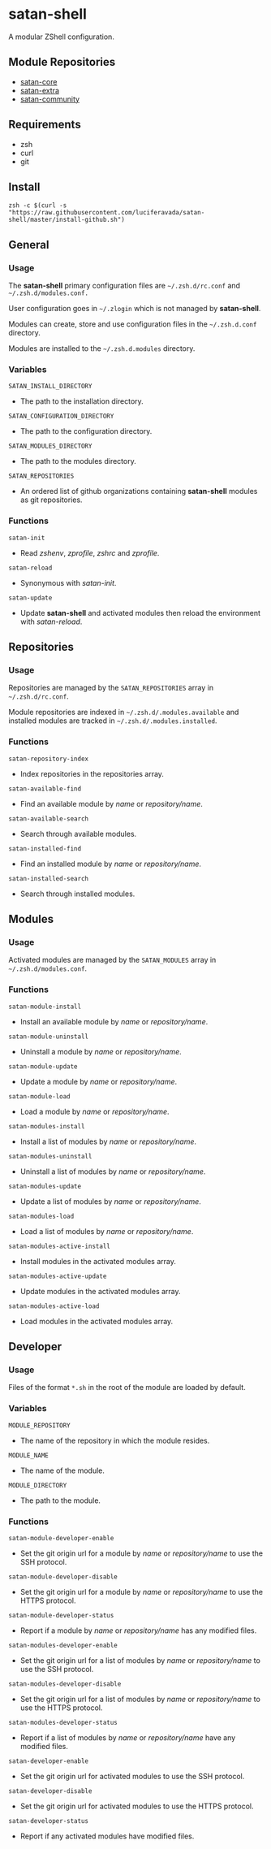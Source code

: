 # satan-shell

A modular ZShell configuration.

## Module Repositories

  - [satan-core](https://github.com/satan-core)
  - [satan-extra](https://github.com/satan-extra)
  - [satan-community](https://github.com/satan-community)

## Requirements

  - zsh
  - curl
  - git

## Install

`zsh -c $(curl -s "https://raw.githubusercontent.com/luciferavada/satan-shell/master/install-github.sh")`

## General

### Usage

The __satan-shell__ primary configuration files are `~/.zsh.d/rc.conf` and `~/.zsh.d/modules.conf.`

User configuration goes in `~/.zlogin` which is not managed by __satan-shell__.

Modules can create, store and use configuration files in the `~/.zsh.d.conf` directory.

Modules are installed to the `~/.zsh.d.modules` directory.

### Variables

`SATAN_INSTALL_DIRECTORY`

  - The path to the installation directory.

`SATAN_CONFIGURATION_DIRECTORY`

  - The path to the configuration directory.

`SATAN_MODULES_DIRECTORY`

  - The path to the modules directory.

`SATAN_REPOSITORIES`

  - An ordered list of github organizations containing __satan-shell__ modules as git repositories.

### Functions

`satan-init`

  - Read *zshenv*, *zprofile*, *zshrc* and *zprofile*.

`satan-reload`

  - Synonymous with *satan-init*.

`satan-update`

  - Update __satan-shell__ and activated modules then reload the environment with *satan-reload*.

## Repositories

### Usage

Repositories are managed by the `SATAN_REPOSITORIES` array in `~/.zsh.d/rc.conf`.

Module repositories are indexed in `~/.zsh.d/.modules.available` and installed modules are tracked in `~/.zsh.d/.modules.installed`.

### Functions

`satan-repository-index`

  - Index repositories in the repositories array.

`satan-available-find`

  - Find an available module by *name* or *repository/name*.

`satan-available-search`

  - Search through available modules.

`satan-installed-find`

  - Find an installed module by *name* or *repository/name*.

`satan-installed-search`

  - Search through installed modules.

## Modules

### Usage

Activated modules are managed by the `SATAN_MODULES` array in `~/.zsh.d/modules.conf`.

### Functions

`satan-module-install`

  - Install an available module by *name* or *repository/name*.

`satan-module-uninstall`

  - Uninstall a module by *name* or *repository/name*.

`satan-module-update`

  - Update a module by *name* or *repository/name*.

`satan-module-load`

  - Load a module by *name* or *repository/name*.

`satan-modules-install`

  - Install a list of modules by *name* or *repository/name*.

`satan-modules-uninstall`

  - Uninstall a list of modules by *name* or *repository/name*.

`satan-modules-update`

  - Update a list of modules by *name* or *repository/name*.

`satan-modules-load`

  - Load a list of modules by *name* or *repository/name*.

`satan-modules-active-install`

  - Install modules in the activated modules array.

`satan-modules-active-update`

  - Update modules in the activated modules array.

`satan-modules-active-load`

  - Load modules in the activated modules array.

## Developer

### Usage

Files of the format `*.sh` in the root of the module are loaded by default.

### Variables

`MODULE_REPOSITORY`

  - The name of the repository in which the module resides.

`MODULE_NAME`

  - The name of the module.

`MODULE_DIRECTORY`

  - The path to the module.

### Functions

`satan-module-developer-enable`

  - Set the git origin url for a module by *name* or *repository/name* to use the SSH protocol.

`satan-module-developer-disable`

  - Set the git origin url for a module by *name* or *repository/name* to use the HTTPS protocol.

`satan-module-developer-status`

  - Report if a module by *name* or *repository/name* has any modified files.

`satan-modules-developer-enable`

  - Set the git origin url for a list of modules by *name* or *repository/name* to use the SSH protocol.

`satan-modules-developer-disable`

  - Set the git origin url for a list of modules by *name* or *repository/name* to use the HTTPS protocol.

`satan-modules-developer-status`

  - Report if a list of modules by *name* or *repository/name* have any modified files.

`satan-developer-enable`

  - Set the git origin url for activated modules to use the SSH protocol.

`satan-developer-disable`

  - Set the git origin url for activated modules to use the HTTPS protocol.

`satan-developer-status`

  - Report if any activated modules have modified files.
